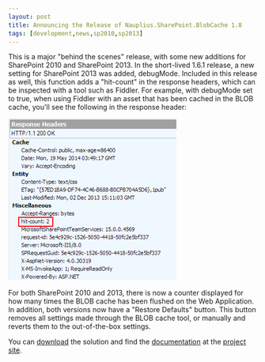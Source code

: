 ```yaml
---
layout: post
title: Announcing the Release of Nauplius.SharePoint.BlobCache 1.8
tags: [development,news,sp2010,sp2013]
---
```


This is a major "behind the scenes" release, with some new additions for SharePoint 2010 and SharePoint 2013. In the short-lived 1.6.1 release, a new setting for SharePoint 2013 was added, debugMode. Included in this release as well, this function adds a "hit-count" in the response headers, which can be inspected with a tool such as Fiddler. For example, with debugMode set to true, when using Fiddler with an asset that has been cached in the BLOB cache, you'll see the following in the response header:

![debugModeHitCount](/assets/images/2014/05/debugModeHitCount.png)

For both SharePoint 2010 and 2013, there is now a counter displayed for how many times the BLOB cache has been flushed on the Web Application. In addition, both versions now have a "Restore Defaults" button. This button removes all settings made through the BLOB cache tool, or manually and reverts them to the out-of-the-box settings.

You can [download](https://blobcache.codeplex.com/releases) the solution and find the [documentation](https://blobcache.codeplex.com/documentation) at the [project site](https://blobcache.codeplex.com/).